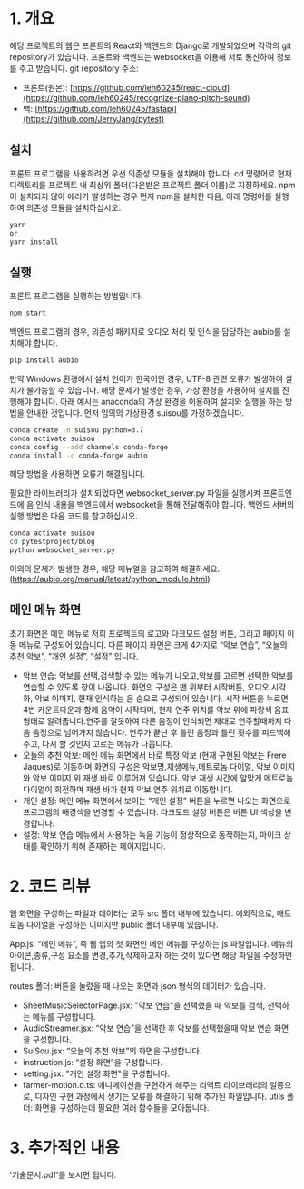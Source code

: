 # 1. 개요

해당 프로젝트의 웹은 프론트의 React와 백엔드의 Django로 개발되었으며 각각의 git repository가 있습니다. 프론트와 백엔드는 websocket을 이용해 서로 통신하여 정보를 주고 받습니다.
git repository 주소:

- 프론트(원본): [https://github.com/leh60245/react-cloud](https://github.com/leh60245/recognize-piano-pitch-sound)
- 백: [https://github.com/leh60245/fastapi](https://github.com/JerryJang/pytest)

## 설치

프론트 프로그램을 사용하려면 우선 의존성 모듈을 설치해야 합니다. cd 명령어로 현재 디렉토리를 프로젝트 내 최상위 폴더(다운받은 프로젝트 폴더 이름)로 지정하세요.
npm이 설치되지 않아 에러가 발생하는 경우 먼저 npm을 설치한 다음, 아래 명령어를 실행하여 의존성 모듈을 설치하십시오.

```bash
yarn
or
yarn install
```

## 실행

프론트 프로그램을 실행하는 방법입니다.

```bash
npm start
```

백엔드 프로그램의 경우, 의존성 패키지로 오디오 처리 및 인식을 담당하는 aubio를 설치해야 합니다. 

```bash
pip install aubio
```

만약 Windows 환경에서 설치 언어가 한국어인 경우, UTF-8 관련 오류가 발생하여 설치가 불가능할 수 있습니다.
해당 문제가 발생한 경우, 가상 환경을 사용하여 설치를 진행해야 합니다.
아래 예시는 anaconda의 가상 환경을 이용하여 설치와 실행을 하는 방법을 안내한 것입니다. 먼저 임의의 가상환경 suisou를 가정하겠습니다.

```bash
conda create -n suisou python=3.7
conda activate suisou
conda config --add channels conda-forge
conda install -c conda-forge aubio
```
해당 방법을 사용하면 오류가 해결됩니다.

필요한 라이브러리가 설치되었다면 websocket_server.py 파일을 실행시켜 프론트엔드에 음 인식 내용을 백엔드에서 websocket을 통해 전달해줘야 합니다.
백엔드 서버의 실행 방법은 다음 코드를 참고하십시오.

```bash
conda activate suisou
cd pytestproject/blog
python websocket_server.py
```


이외의 문제가 발생한 경우, 해당 매뉴얼을 참고하여 해결하세요.(https://aubio.org/manual/latest/python_module.html)

## 메인 메뉴 화면 

초기 화면은 메인 메뉴로 저희 프로젝트의 로고와 다크모드 설정 버튼, 그리고 페이지 이동 메뉴로 구성되어 있습니다. 
다른 페이지 화면은 크게 4가지로 “악보 연습”, “오늘의 추천 악보”, “개인 설정”, “설정” 입니다.

- 악보 연습: 악보를 선택,검색할 수 있는 메뉴가 나오고,악보를 고르면 선택한 악보를 연습할 수 있도록 창이 나옵니다. 화면의 구성은 맨 위부터 시작버튼, 오디오 시각화, 악보 이미지, 현재 인식하는 음 순으로 구성되어 있습니다. 시작 버튼을 누르면 4번 카운트다운과 함께 음악이 시작되며, 현재 연주 위치를 악보 위에 파랑색 음표 형태로 알려줍니다.연주를 잘못하여 다른 음정이 인식되면 제대로 연주할때까지 다음 음정으로 넘어가지 않습니다. 연주가 끝난 후 틀린 음정과 틀린 횟수를 피드백해주고, 다시 할 것인지 고르는 메뉴가 나옵니다.  
- 오늘의 추천 악보: 메인 메뉴 화면에서 바로 특정 악보 (현재 구현된 악보는 Frere Jaques)로 이동하며 화면의 구성은 악보명,재생메뉴,메트로놈 다이얼, 악보 이미지와 악보 이미지 위 재생 바로 이루어져 있습니다. 악보 재생 시간에 알맞게 메트로놈 다이얼이 회전하며 재생 바가 현재 악보 연주 위치로 이동합니다. 
- 개인 설정: 메인 메뉴 화면에서 보이는 “개인 설정” 버튼을 누르면 나오는 화면으로 프로그램의 배경색을 변경할 수 있습니다. 다크모드 설정 버튼은 버튼 UI 색상을 변경합니다.
- 설정: 악보 연습 메뉴에서 사용하는 녹음 기능이 정상적으로 동작하는지, 마이크 상태를 확인하기 위해 존재하는 페이지입니다.

# 2. 코드 리뷰
웹 화면을 구성하는 파일과 데이터는 모두 src 폴더 내부에 있습니다. 예외적으로, 매트로놈 다이얼을 구성하는 이미지만 public 폴더 내부에 있습니다.

App.js: “메인 메뉴”, 즉 웹 앱의 첫 화면인 메인 메뉴를 구성하는  js 파일입니다. 메뉴의 아이콘,종류,구성 요소를 변경,추가,삭제하고자 하는 것이 있다면 해당 파일을 수정하면 됩니다.

routes 폴더: 버튼을 눌렀을 때 나오는 화면과 json 형식의 데이터가 있습니다.
- SheetMusicSelectorPage.jsx: "악보 연습"을 선택했을 때 악보를 검색, 선택하는 메뉴를 구성합니다.
- AudioStreamer.jsx: “악보 연습”을 선택한 후 악보를 선택했을때 악보 연습 화면을 구성합니다.
- SuiSou.jsx: “오늘의 추천 악보”의 화면을 구성합니다.
- instruction.js: “설정 화면”을 구성합니다.
- setting.jsx: "개인 설정 화면"을 구성합니다.
- farmer-motion.d.ts: 애니메이션을 구현하게 해주는 리액트 라이브러리의 일종으로, 디자인 구현 과정에서 생기는 오류를 해결하기 위해 추가된 파일입니다.
utils 폴더: 화면을 구성하는데 필요한 여러 함수들을 모아둡니다.

# 3. 추가적인 내용
'기술문서.pdf'를 보시면 됩니다.
